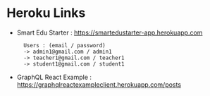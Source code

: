 # Heroku Links

* Smart Edu Starter : https://smartedustarter-app.herokuapp.com

		Users : (email / password)
		-> admin1@gmail.com / admin1
		-> teacher1@gmail.com / teacher1
		-> student1@gmail.com / student1



*	GraphQL React Example : https://graphqlreactexampleclient.herokuapp.com/posts 